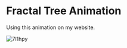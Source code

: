 # Fractal Tree Animation

Using this animation on my website. 

![7l1hpy](https://user-images.githubusercontent.com/108653536/236975431-8172f8a9-c843-485d-8e69-37f4387f5cd4.gif)
